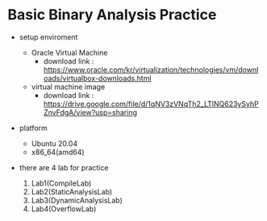 # Basic Binary Analysis Practice
- setup enviroment
    - Oracle Virtual Machine
        - download link : https://www.oracle.com/kr/virtualization/technologies/vm/downloads/virtualbox-downloads.html
    - virtual machine image
        - download link : https://drive.google.com/file/d/1qNV3zVNqTh2_LTlNQ623ySyhPZnvFdgA/view?usp=sharing

- platform
    - Ubuntu 20.04
    - x86_64(amd64)

- there are 4 lab for practice  
    1. Lab1(CompileLab)
    2. Lab2(StaticAnalysisLab)
    3. Lab3(DynamicAnalysisLab)
    4. Lab4(OverflowLab)
